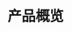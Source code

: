 <!--
 * @Author: your name
 * @Date: 2022-03-21 20:06:57
 * @LastEditTime: 2022-03-28 14:25:41
 * @LastEditors: your name
 * @Description: 打开koroFileHeader查看配置 进行设置: https://github.com/OBKoro1/koro1FileHeader/wiki/%E9%85%8D%E7%BD%AE
 * @FilePath: /KD-API-DOCS/public/md/api/产品概览.md
-->
# 产品概览


